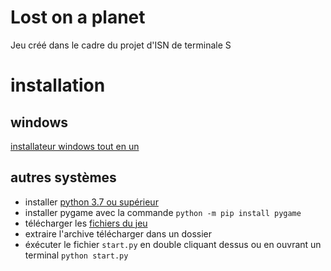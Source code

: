 # Lost on a planet
Jeu créé dans le cadre du projet d'ISN de terminale S

# installation 
## windows
[installateur windows tout en un](https://github.com/Nelirks/Bwaaah/releases/download/first/Lost.on.a.planet.32bit.installer.msi)

## autres systèmes 
* installer [python 3.7 ou supérieur](https://www.python.org/downloads/)
* installer pygame avec la commande `python -m pip install pygame` 
* télécharger les [fichiers du jeu](https://github.com/Nelirks/Bwaaah/archive/first.zip) 
* extraire l'archive télécharger dans un dossier
* éxécuter le fichier `start.py` en double cliquant dessus ou en ouvrant un terminal `python start.py` 


